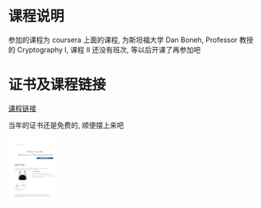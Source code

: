 # 课程说明
参加的课程为 coursera 上面的课程, 为斯坦福大学 Dan Boneh, Professor 教授的 Cryptography I, 课程 II 还没有班次, 等以后开课了再参加吧

# 证书及课程链接
[课程链接](https://www.coursera.org/learn/crypto)

当年的证书还是免费的, 顺便摆上来吧

<img src="https://github.com/L1nwatch/about-cryptography/blob/master/%E5%AF%86%E7%A0%81%E5%AD%A6%E8%AF%BE%E7%A8%8B/Cryptography_I_SOA.pdf" width="20%" height="50%">